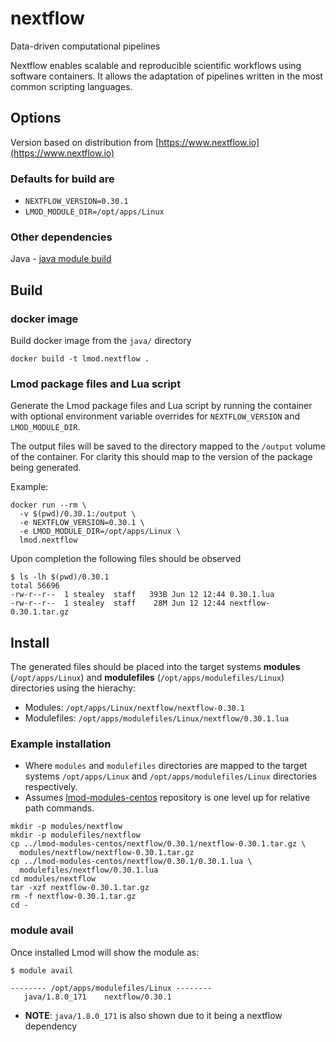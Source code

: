 # nextflow

Data-driven computational pipelines

Nextflow enables scalable and reproducible scientific workflows using software containers. It allows the adaptation of pipelines written in the most common scripting languages.

## Options

Version based on distribution from [https://www.nextflow.io](https://www.nextflow.io)

### Defaults for build are

- `NEXTFLOW_VERSION=0.30.1`
- `LMOD_MODULE_DIR=/opt/apps/Linux`

### Other dependencies

Java - [java module build](../java)

## Build

### docker image

Build docker image from the `java/` directory

```
docker build -t lmod.nextflow .
```

### Lmod package files and Lua script

Generate the Lmod package files and Lua script by running the container with optional environment variable overrides for `NEXTFLOW_VERSION` and `LMOD_MODULE_DIR`.

The output files will be saved to the directory mapped to the `/output` volume of the container. For clarity this should map to the version of the package being generated.

Example:

```
docker run --rm \
  -v $(pwd)/0.30.1:/output \
  -e NEXTFLOW_VERSION=0.30.1 \
  -e LMOD_MODULE_DIR=/opt/apps/Linux \
  lmod.nextflow
```

Upon completion the following files should be observed

```console
$ ls -lh $(pwd)/0.30.1
total 56696
-rw-r--r--  1 stealey  staff   393B Jun 12 12:44 0.30.1.lua
-rw-r--r--  1 stealey  staff    28M Jun 12 12:44 nextflow-0.30.1.tar.gz
```

## Install

The generated files should be placed into the target systems **modules** (`/opt/apps/Linux`) and **modulefiles** (`/opt/apps/modulefiles/Linux`) directories using the hierachy:

- Modules: `/opt/apps/Linux/nextflow/nextflow-0.30.1`
- Modulefiles: `/opt/apps/modulefiles/Linux/nextflow/0.30.1.lua`

### Example installation 

- Where `modules` and `modulefiles` directories are mapped to the target systems `/opt/apps/Linux` and `/opt/apps/modulefiles/Linux` directories respectively.
- Assumes [lmod-modules-centos](https://github.com/scidas/lmod-modules-centos) repository is one level up for relative path commands.

```
mkdir -p modules/nextflow
mkdir -p modulefiles/nextflow
cp ../lmod-modules-centos/nextflow/0.30.1/nextflow-0.30.1.tar.gz \
  modules/nextflow/nextflow-0.30.1.tar.gz
cp ../lmod-modules-centos/nextflow/0.30.1/0.30.1.lua \
  modulefiles/nextflow/0.30.1.lua
cd modules/nextflow
tar -xzf nextflow-0.30.1.tar.gz
rm -f nextflow-0.30.1.tar.gz
cd -
```

### module avail

Once installed Lmod will show the module as:

```console
$ module avail

-------- /opt/apps/modulefiles/Linux --------
   java/1.8.0_171    nextflow/0.30.1
```

- **NOTE**: `java/1.8.0_171` is also shown due to it being a nextflow dependency
